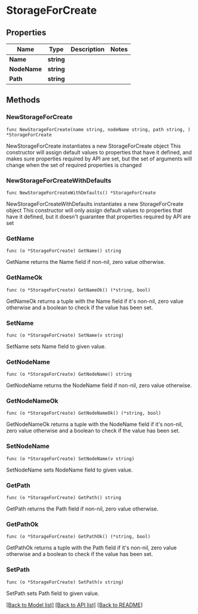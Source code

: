 # StorageForCreate

## Properties

Name | Type | Description | Notes
------------ | ------------- | ------------- | -------------
**Name** | **string** |  | 
**NodeName** | **string** |  | 
**Path** | **string** |  | 

## Methods

### NewStorageForCreate

`func NewStorageForCreate(name string, nodeName string, path string, ) *StorageForCreate`

NewStorageForCreate instantiates a new StorageForCreate object
This constructor will assign default values to properties that have it defined,
and makes sure properties required by API are set, but the set of arguments
will change when the set of required properties is changed

### NewStorageForCreateWithDefaults

`func NewStorageForCreateWithDefaults() *StorageForCreate`

NewStorageForCreateWithDefaults instantiates a new StorageForCreate object
This constructor will only assign default values to properties that have it defined,
but it doesn't guarantee that properties required by API are set

### GetName

`func (o *StorageForCreate) GetName() string`

GetName returns the Name field if non-nil, zero value otherwise.

### GetNameOk

`func (o *StorageForCreate) GetNameOk() (*string, bool)`

GetNameOk returns a tuple with the Name field if it's non-nil, zero value otherwise
and a boolean to check if the value has been set.

### SetName

`func (o *StorageForCreate) SetName(v string)`

SetName sets Name field to given value.


### GetNodeName

`func (o *StorageForCreate) GetNodeName() string`

GetNodeName returns the NodeName field if non-nil, zero value otherwise.

### GetNodeNameOk

`func (o *StorageForCreate) GetNodeNameOk() (*string, bool)`

GetNodeNameOk returns a tuple with the NodeName field if it's non-nil, zero value otherwise
and a boolean to check if the value has been set.

### SetNodeName

`func (o *StorageForCreate) SetNodeName(v string)`

SetNodeName sets NodeName field to given value.


### GetPath

`func (o *StorageForCreate) GetPath() string`

GetPath returns the Path field if non-nil, zero value otherwise.

### GetPathOk

`func (o *StorageForCreate) GetPathOk() (*string, bool)`

GetPathOk returns a tuple with the Path field if it's non-nil, zero value otherwise
and a boolean to check if the value has been set.

### SetPath

`func (o *StorageForCreate) SetPath(v string)`

SetPath sets Path field to given value.



[[Back to Model list]](../README.md#documentation-for-models) [[Back to API list]](../README.md#documentation-for-api-endpoints) [[Back to README]](../README.md)


